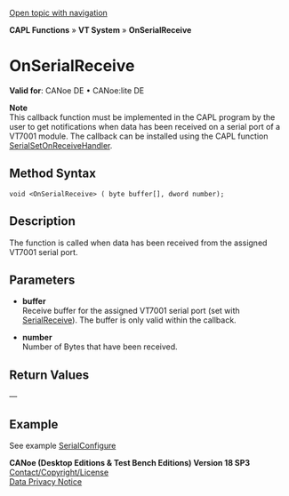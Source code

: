 [Open topic with navigation](../../../../../CANoeDEFamily.htm#Topics/CAPLFunctions/VTSystem/Functions/CAPLfunctionVTSOnSerialReceive.md)

**CAPL Functions** » **VT System** » **OnSerialReceive**

# OnSerialReceive

**Valid for**: CANoe DE • CANoe:lite DE

**Note**  
This callback function must be implemented in the CAPL program by the user to get notifications when data has been received on a serial port of a VT7001 module. The callback can be installed using the CAPL function [SerialSetOnReceiveHandler](CAPLfunctionVTSSerialSetOnReceiveHandler.md).

## Method Syntax

```plaintext
void <OnSerialReceive> ( byte buffer[], dword number);
```

## Description

The function is called when data has been received from the assigned VT7001 serial port.

## Parameters

- **buffer**  
  Receive buffer for the assigned VT7001 serial port (set with [SerialReceive](CAPLfunctionVTSSerialReceive.md)). The buffer is only valid within the callback.

- **number**  
  Number of Bytes that have been received.

## Return Values

—

## Example

See example [SerialConfigure](CAPLfunctionVTSSerialConfigure.md)

**CANoe (Desktop Editions & Test Bench Editions) Version 18 SP3**  
[Contact/Copyright/License](../../../Shared/ContactCopyrightLicense.md)  
[Data Privacy Notice](https://www.vector.com/int/en/company/get-info/privacy-policy/)
